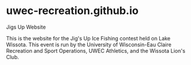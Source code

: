 # uwec-recreation.github.io
Jigs Up Website

This is the website for the Jig's Up Ice Fishing contest held on Lake Wissota.
This event is run by the University of Wisconsin-Eau Claire Recreation and Sport Operations, UWEC Athletics, and the Wissota Lion's Club.
